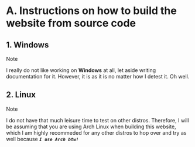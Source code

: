 # A. Instructions on how to build the website from source code

## 1. Windows
> [!NOTE]
> I really do not like working on **Windows** at all, let aside writing documentation for it. However, it is as it is no matter how I detest it. Oh well.

<details hidden>
<summary><strong>1.1. Windows 10 & 11</strong></summary>
  
Do not ask me why I have to specifically mention that this is for **Windows 10 & 11** only.

  <details hidden>
  <summary><strong>1.1.1. Install prerequisites</strong></summary>

  + [Docker & Docker Desktop](https://docs.docker.com/desktop/setup/install/windows-install/)
  + [Git](https://git-scm.com/downloads)
  + [GitHub Desktop](https://github.com/apps/desktop) (Optional)
  + [MariaDB](https://mariadb.org/download/)

  </details>
  
  <details hidden>
  <summary><strong>1.1.2. Clone this project's repository</strong></summary>
  
  ```bash
  git clone https://github.com/FaceWithDark/VOS.git # Normal way
  git clone git@github.com:FaceWithDark/VOS.git     # SSH way
  ```

  </details>

  <details hidden>
  <summary><strong>1.1.3. Copy and move all configure files in correct place</strong></summary>

  ```powershell
  # Please execute these scripts from the project's root directory.
  # For all '<>' placeholder, you will have 3 options corresponding to 3 development stages: 'dev', 'stage', and 'prod'

  # Please take a read at the comments within the example environment file to understand why you have to copy them twice.  
  Copy-Item -Path ".\doc\example.env" -Destination ".\docker.<build-stage>.env" -Confirm -Force
  Copy-Item -Path ".\doc\example.env" -Destination ".\src\private\Configurations\vot.<build-stage>.env" -Confirm -Force

  Copy-Item -Path ".\doc\example.yaml" -Destination ".\docker-compose.<build-stage>.yaml" -Confirm -Force       # Docker-compose configuration file.
  Copy-Item -Path ".\doc\example.conf" -Destination ".\docker\nginx\default.<build-stage>.conf" -Confirm -Force # NGINX configuration file.
  ```
  
  For **Dockerfile configuration file**, I have created 3 different Dockerfile profiles for each container, which help debugging process much more easier by letting me fixing the issues within each containers sepearately without having interfere without others. Therefore, you will have to copy the example file 3 times in for 3 different build file and delete one (or two) blocks of code over another (I have explain clearly within the code file).
  
  ```powershell
  # Dockerfile configuration file.
  Copy-Item -Path '.\doc\example.Dockerfile' -Destination '.\docker\php\php.<build-stage>.Dockerfile' -Confirm -Force
  Copy-Item -Path '.\doc\example.Dockerfile' -Destination '.\docker\nginx\nginx.<build-stage>.Dockerfile' -Confirm -Force
  Copy-Item -Path '.\doc\example.Dockerfile' -Destination '.\docker\mariadb\mariadb.<build-stage>.Dockerfile' -Confirm -Force
  ```
  
  _Remove **-Confirm** parameter if you just want to run it without additional manual typing/checking process._
  
  </details>

  <details hidden>
  <summary><strong>1.1.4. Run automate build script</strong></summary>

  **By executing the last shell script, all backed-up as well as up-to-date database data will be fully wiped out. Therefore, be sure to back it up somewhere else on your computer (or USB) before action is done.**

  ```powershell
  # Ensure that you have Git installed and added to PATH (there will be a checkbox for you to click on when installing Git for the 1st time). Then, please execute these scripts from the project's root directory.
  # For all '<>' placeholder, you will have 3 options corresponding to 3 development stages: 'dev', 'stage', and 'prod'
  
  sh .\bin\deploy.sh <build-stage>   # Set the website's docker configuration settings for the first time (or fully re-build).
  sh .\bin\rebuild.sh <build-stage>  # Reset the website's docker configuration settings without fully killing it and run again.
  sh .\bin\shutdown.sh <build-stage> # Unset the website's docker configuration settings if not intended to work on it anymore.
  ```
  
  _If you want a more GUI-based approaches, please open up **Docker Desktop** and manually stop/kill the service and related configuration settings **(in this case, the service name will be 'vos')**._
  
  </details>

  <details hidden>
  <summary><strong>1.1.5. Test website URL accessible link</strong></summary>
  
  At this point, you should be able to access the website via _**`http://localhost:<port-number>/`**_. You can find the port number by typing `docker ps` to your command line. However, you will notice that as soon as we open up the website, we received a **SQL-related error**. Please follow along the next step to be able to resolve it smoothly.
  
  </details>

  <details hidden>
  <summary><strong>1.1.6. Access the database with root user</strong></summary>
  
  **Please do not skip this step as it is crucially needed for any further steps.**
  
  ```powershell
  # If you set the root password to something else than default (which is no password) then use that when getting asked upon executing the command
  sh .\bin\access-database.sh
  ```
  
  An example of a succeeded MariaDB connection as a root user would look like below:
  
  ```sql
  Welcome to the MariaDB monitor.  Commands end with ; or \g.
  Your MariaDB connection id is <number>.
  Server version: 11.6.2-MariaDB mariadb.org binary distribution.
  Copyright (c) 2000, 2018, Oracle, MariaDB Corporation Ab and others.
  Type 'help;' or '\h' for help. Type '\c' to clear the current input statement.
  MariaDB [(none)]>
  ```

  </details>

  <details hidden>
  <summary><strong>1.1.7. Create new non-root user</strong></summary>
  
  **It is not recommeded to use** `root user account` **as the primary database login access** _(somehow most large-scale companies still doing so)_. **Therfore, we will have to create a new user account that share almost the same privileges level as** `root user account` **.**
  
  ```sql
  MariaDB [(none)]>CREATE DATABASE 'database-name';
  Query OK, 0 rows affected (0.005 sec)

  MariaDB [(none)]># Can be either 'localhost' (local access level), or '%' (global access level);
  Query OK, 0 rows affected (0.005 sec)

  MariaDB [(none)]>CREATE USER 'username'@'localhost' IDENTIFIED BY 'password';
  Query OK, 0 rows affected (0.005 sec)
  
  MariaDB [(none)]>SELECT User, Host FROM mysql.user;
  +------+-----------+
  | User |    Host   |
  +------+-----------+
  | Name | %         |
  | Name | localhost |
  +------+-----------+
  2 rows in set (0.003 sec)
  
  MariaDB [(none)]>GRANT ALL PRIVILEGES ON *.* TO 'username'@'localhost' IDENTIFIED BY 'password';
  Query OK, 0 rows affected (0.005 sec)
  
  MariaDB [(none)]>FLUSH PRIVILEGES;
  Query OK, 0 rows affected (0.003 sec)
  
  MariaDB [(none)]>SHOW GRANTS FOR 'username'@localhost;
  +----------------------------------------------------------------------------------------+
  | Grant for username@localhost                                                           |
  +----------------------------------------------------------------------------------------+
  | GRANT USAGE ON *.* TO `username`@`localhost` IDENTIFIED BY PASSWORD '<hased-password>' |
  +----------------------------------------------------------------------------------------+
  1 row in set (0.003 sec)
  ```

  </details>

  <details hidden>
  <summary><strong>1.1.8. Access the database again with new user</strong></summary>
  
  ```powershell
  sh ./bin/access-database.sh
  ```

  If you choose to not to directly use the database that you just created, then a succeeded MariaDB connection as a non-root user would look exactly like 2.1.6. Otherwise, it would be like below:
  
  ```sql
  Welcome to the MariaDB monitor.  Commands end with ; or \g.
  Your MariaDB connection id is <number>.
  Server version: 11.6.2-MariaDB mariadb.org binary distribution.
  Copyright (c) 2000, 2018, Oracle, MariaDB Corporation Ab and others.
  Type 'help;' or '\h' for help. Type '\c' to clear the current input statement.
  MariaDB [(${DATABASE_NAME})]>
  ```
  
  Refers to [MariaDB documentation](https://mariadb.com/kb/en/sql-statements/) for further interaction with the database.
  
  </details>
  
</details>

## 2. Linux
> [!NOTE]
> I do not have that much leisure time to test on other distros. Therefore, I will be assuming that you are using Arch Linux when building this website, which I am highly recommeded for any other distros to hop over and try as well because _**`I use Arch btw!`**_

<details hidden>
<summary><strong>2.1. Arch Linux</strong></summary>

**[Arch Wiki](https://wiki.archlinux.org/title/Main_page)** is one of the best learning resources out there for not only **Arch Linux users** but for other distros as well. Therefore, I highly suggested you to visit the page for any inquiries about configuration issues, packages issues, etc. All of prerequisites below are links that direct to this **gigachad wiki**. 
  
  <details hidden>
  <summary><strong>2.1.1. Install prerequisites</strong></summary>
    
  + [Docker](https://wiki.archlinux.org/title/Docker)
  + [Git](https://wiki.archlinux.org/title/Git)
  + [MariaDB](https://wiki.archlinux.org/title/MariaDB)
    
  </details>

  <details hidden>
  <summary><strong>2.1.2. Clone this project's repository</strong></summary>
  
  ```bash
  git clone https://github.com/FaceWithDark/VOS.git # Normal way
  git clone git@github.com:FaceWithDark/VOS.git     # SSH way
  ```
  </details>

  <details hidden>
  <summary><strong>2.1.3. Copy and move all configure files in correct place</strong></summary>
  
  ```bash
  # Please execute these scripts from the project's root directory.
  # For all '<>' placeholder, you will have 3 options corresponding to 3 development stages: 'dev', 'stage', and 'prod'

  # Please take a read at the comments within the example environment file to understand why you have to copy them twice.
  cp -v './doc/example.env' './docker.<build-stage>.env'
  cp -v './doc/example.env' './src/private/Configurations/vot.<build-stage>.env'

  cp -v './doc/example.yaml' './docker-compose.<build-stage>.yaml'                # Docker-compose configuration file.
  cp -v './doc/example.conf' './docker/nginx/default.<build-stage>.conf'          # NGINX configuration file.
  ```
  
  For **Dockerfile configuration file**, I have created 3 different Dockerfile profiles for each container, which help debugging process much more easier by letting me fixing the issues within each containers sepearately without having interfere without others. Therefore, you will have to copy the example file 3 times in for 3 different build file and delete one (or two) blocks of code over another (I have explain clearly within the code file).
  
  ```bash
  # Dockerfile configuration file.
  cp -v './doc/example.Dockerfile' './docker/php/php.<build-stage>.Dockerfile'
  cp -v './doc/example.Dockerfile' './docker/php/nginx.<build-stage>.Dockerfile'
  cp -v './doc/example.Dockerfile' './docker/php/mariadb.<build-stage>.Dockerfile'
  ```
  
  _Remove **-v** parameter if you just want to run it without additional information._
  
  </details>

  <details hidden>
  <summary><strong>2.1.4. Run automate build script</strong></summary>

  **By executing the last shell script, all backed-up as well as up-to-date database data will be fully wiped out. Therefore, be sure to back it up somewhere else on your computer (or USB) before action is done.**

  ```bash
  # Ensure that you have Git installed (no need for adding to PATH like Windows build). Then, please execute these scripts from the project's root directory.
  # For all '<>' placeholder, you will have 3 options corresponding to 3 development stages: 'dev', 'stage', and 'prod'
  
  ./bin/deploy.sh <build-stage>   # Set the website's docker configuration settings for the first time (or fully re-build).
  ./bin/rebuild.sh <build-stage>  # Reset the website's docker configuration settings without fully killing it and run again.
  ./bin/shutdown.sh <build-stage> # Unset the website's docker configuration settings if not intended to work on it anymore.
  ```
  
  </details>

  <details hidden>
  <summary><strong>2.1.5. Test website URL accessible link</strong></summary>
  
  At this point, you should be able to access the website via _**`http://localhost:<port-number>/`**_. You can find the port number by typing `sudo docker ps` to your command line. However, you will notice that as soon as we open up the website, we received a **SQL-related error**. Please follow along the next step to be able to resolve it smoothly.
  
  </details>

  <details hidden>
  <summary><strong>2.1.6. Access the database with root user</strong></summary>
  
  **Please do not skip this step as it is crucially needed for any further steps.**
  
  ```bash
  # If you set the root password to something else than default (which is no password) then use that when getting asked upon executing the command
  ./bin/access-database.sh
  ```
  
  An example of a succeeded MariaDB connection as a root user would look like below:
  
  ```sql
  Welcome to the MariaDB monitor.  Commands end with ; or \g.
  Your MariaDB connection id is <number>.
  Server version: 11.6.2-MariaDB mariadb.org binary distribution.
  Copyright (c) 2000, 2018, Oracle, MariaDB Corporation Ab and others.
  Type 'help;' or '\h' for help. Type '\c' to clear the current input statement.
  MariaDB [(none)]>
  ```

  </details>

  <details hidden>
  <summary><strong>2.1.7. Create new non-root user</strong></summary>
  
  **It is not recommeded to use** `root user account` **as the primary database login access** _(somehow most large-scale companies still doing so)_. **Therfore, we will have to create a new user account that share almost the same privileges level as** `root user account` **.**
  
  ```sql
  MariaDB [(none)]>CREATE DATABASE 'database-name';
  Query OK, 0 rows affected (0.005 sec)

  MariaDB [(none)]># Can be either 'localhost' (local access level), or '%' (global access level);
  Query OK, 0 rows affected (0.005 sec)

  MariaDB [(none)]>CREATE USER 'username'@'localhost' IDENTIFIED BY 'password';
  Query OK, 0 rows affected (0.005 sec)
  
  MariaDB [(none)]>SELECT User, Host FROM mysql.user;
  +------+-----------+
  | User |    Host   |
  +------+-----------+
  | Name | %         |
  | Name | localhost |
  +------+-----------+
  2 rows in set (0.003 sec)
  
  MariaDB [(none)]>GRANT ALL PRIVILEGES ON *.* TO 'username'@'localhost' IDENTIFIED BY 'password';
  Query OK, 0 rows affected (0.005 sec)
  
  MariaDB [(none)]>FLUSH PRIVILEGES;
  Query OK, 0 rows affected (0.003 sec)
  
  MariaDB [(none)]>SHOW GRANTS FOR 'username'@localhost;
  +----------------------------------------------------------------------------------------+
  | Grant for username@localhost                                                           |
  +----------------------------------------------------------------------------------------+
  | GRANT USAGE ON *.* TO `username`@`localhost` IDENTIFIED BY PASSWORD '<hased-password>' |
  +----------------------------------------------------------------------------------------+
  1 row in set (0.003 sec)
  ```

  </details>

  <details hidden>
  <summary><strong>2.1.8. Access the database again with new user</strong></summary>
  
  ```bash
  ./bin/access-database.sh
  ```

  If you choose to not to directly use the database that you just created, then a succeeded MariaDB connection as a non-root user would look exactly like 2.1.6. Otherwise, it would be like below:
  
  ```sql
  Welcome to the MariaDB monitor.  Commands end with ; or \g.
  Your MariaDB connection id is <number>.
  Server version: 11.6.2-MariaDB mariadb.org binary distribution.
  Copyright (c) 2000, 2018, Oracle, MariaDB Corporation Ab and others.
  Type 'help;' or '\h' for help. Type '\c' to clear the current input statement.
  MariaDB [(${DATABASE_NAME})]>
  ```
  
  Refers to [MariaDB documentation](https://mariadb.com/kb/en/sql-statements/) for further interaction with the database.
  
  </details>
  
</details>

<details hidden>
<summary><strong>2.2. Fedora</strong></summary>

**[Fedora Wiki](https://fedoraproject.org/wiki/Fedora_Project_Wiki)**(TODO: write something for it). 
  
  <details hidden>
  <summary><strong>2.2.1. Install prerequisites</strong></summary>
    
  + [Docker](https://wiki.archlinux.org/title/Docker)
  + [Git](https://wiki.archlinux.org/title/Git)
  + [MariaDB](https://wiki.archlinux.org/title/MariaDB)
    
  </details>

  <details hidden>
  <summary><strong>2.2.2. Clone this project's repository</strong></summary>
  
  ```bash
  git clone https://github.com/FaceWithDark/VOS.git # Normal way
  git clone git@github.com:FaceWithDark/VOS.git     # SSH way
  ```
  </details>

  <details hidden>
  <summary><strong>2.2.3. Copy and move all configure files in correct place</strong></summary>
  
  ```bash
  # Please execute these scripts from the project's root directory.
  # For all '<>' placeholder, you will have 3 options corresponding to 3 development stages: 'dev', 'stage', and 'prod'

  # Please take a read at the comments within the example environment file to understand why you have to copy them twice.
  cp -v './doc/example.env' './docker.<build-stage>.env'
  cp -v './doc/example.env' './src/private/Configurations/vot.<build-stage>.env'

  cp -v './doc/example.yaml' './docker-compose.<build-stage>.yaml'                # Docker-compose configuration file.
  cp -v './doc/example.conf' './docker/nginx/default.<build-stage>.conf'          # NGINX configuration file.
  ```
  
  For **Dockerfile configuration file**, I have created 3 different Dockerfile profiles for each container, which help debugging process much more easier by letting me fixing the issues within each containers sepearately without having interfere without others. Therefore, you will have to copy the example file 3 times in for 3 different build file and delete one (or two) blocks of code over another (I have explain clearly within the code file).
  
  ```bash
  # Dockerfile configuration file.
  cp -v './doc/example.Dockerfile' './docker/php/php.<build-stage>.Dockerfile'
  cp -v './doc/example.Dockerfile' './docker/php/nginx.<build-stage>.Dockerfile'
  cp -v './doc/example.Dockerfile' './docker/php/mariadb.<build-stage>.Dockerfile'
  ```
  
  _Remove **-v** parameter if you just want to run it without additional information._
  
  </details>

  <details hidden>
  <summary><strong>2.2.4. Run automate build script</strong></summary>

  **By executing the last shell script, all backed-up as well as up-to-date database data will be fully wiped out. Therefore, be sure to back it up somewhere else on your computer (or USB) before action is done.**

  ```bash
  # Ensure that you have Git installed (no need for adding to PATH like Windows build). Then, please execute these scripts from the project's root directory.
  # For all '<>' placeholder, you will have 3 options corresponding to 3 development stages: 'dev', 'stage', and 'prod'
  
  ./bin/deploy.sh <build-stage>   # Set the website's docker configuration settings for the first time (or fully re-build).
  ./bin/rebuild.sh <build-stage>  # Reset the website's docker configuration settings without fully killing it and run again.
  ./bin/shutdown.sh <build-stage> # Unset the website's docker configuration settings if not intended to work on it anymore.
  ```
  
  </details>

  <details hidden>
  <summary><strong>2.2.5. Test website URL accessible link</strong></summary>
  
  At this point, you should be able to access the website via _**`http://localhost:<port-number>/`**_. You can find the port number by typing `sudo docker ps` to your command line. However, you will notice that as soon as we open up the website, we received a **SQL-related error**. Please follow along the next step to be able to resolve it smoothly.
  
  </details>

  <details hidden>
  <summary><strong>2.2.6. Access the database with root user</strong></summary>
  
  **Please do not skip this step as it is crucially needed for any further steps.**
  
  ```bash
  # If you set the root password to something else than default (which is no password) then use that when getting asked upon executing the command
  ./bin/access-database.sh
  ```
  
  An example of a succeeded MariaDB connection as a root user would look like below:
  
  ```sql
  Welcome to the MariaDB monitor.  Commands end with ; or \g.
  Your MariaDB connection id is <number>.
  Server version: 11.6.2-MariaDB mariadb.org binary distribution.
  Copyright (c) 2000, 2018, Oracle, MariaDB Corporation Ab and others.
  Type 'help;' or '\h' for help. Type '\c' to clear the current input statement.
  MariaDB [(none)]>
  ```

  </details>

  <details hidden>
  <summary><strong>2.2.7. Create new non-root user</strong></summary>
  
  **It is not recommeded to use** `root user account` **as the primary database login access** _(somehow most large-scale companies still doing so)_. **Therfore, we will have to create a new user account that share almost the same privileges level as** `root user account` **.**
  
  ```sql
  MariaDB [(none)]>CREATE DATABASE 'database-name';
  Query OK, 0 rows affected (0.005 sec)

  MariaDB [(none)]># Can be either 'localhost' (local access level), or '%' (global access level);
  Query OK, 0 rows affected (0.005 sec)

  MariaDB [(none)]>CREATE USER 'username'@'localhost' IDENTIFIED BY 'password';
  Query OK, 0 rows affected (0.005 sec)
  
  MariaDB [(none)]>SELECT User, Host FROM mysql.user;
  +------+-----------+
  | User |    Host   |
  +------+-----------+
  | Name | %         |
  | Name | localhost |
  +------+-----------+
  2 rows in set (0.003 sec)
  
  MariaDB [(none)]>GRANT ALL PRIVILEGES ON *.* TO 'username'@'localhost' IDENTIFIED BY 'password';
  Query OK, 0 rows affected (0.005 sec)
  
  MariaDB [(none)]>FLUSH PRIVILEGES;
  Query OK, 0 rows affected (0.003 sec)
  
  MariaDB [(none)]>SHOW GRANTS FOR 'username'@localhost;
  +----------------------------------------------------------------------------------------+
  | Grant for username@localhost                                                           |
  +----------------------------------------------------------------------------------------+
  | GRANT USAGE ON *.* TO `username`@`localhost` IDENTIFIED BY PASSWORD '<hased-password>' |
  +----------------------------------------------------------------------------------------+
  1 row in set (0.003 sec)
  ```

  </details>

  <details hidden>
  <summary><strong>2.2.8. Access the database again with new user</strong></summary>
  
  ```bash
  ./bin/access-database.sh
  ```

  If you choose to not to directly use the database that you just created, then a succeeded MariaDB connection as a non-root user would look exactly like 2.2.6. Otherwise, it would be like below:
  
  ```sql
  Welcome to the MariaDB monitor.  Commands end with ; or \g.
  Your MariaDB connection id is <number>.
  Server version: 11.6.2-MariaDB mariadb.org binary distribution.
  Copyright (c) 2000, 2018, Oracle, MariaDB Corporation Ab and others.
  Type 'help;' or '\h' for help. Type '\c' to clear the current input statement.
  MariaDB [(${DATABASE_NAME})]>
  ```
  
  Refers to [MariaDB documentation](https://mariadb.com/kb/en/sql-statements/) for further interaction with the database.
  
  </details>
  
</details>

